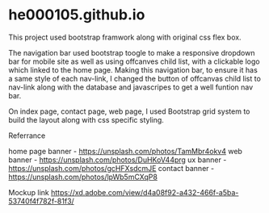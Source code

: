 # he000105.github.io

This project used bootstrap framwork along with original css flex box.

The navigation bar used bootstrap toogle to make a responsive dropdown bar for mobile site as well as using offcanves child list, with a clickable logo which linked to the home page. Making this navigation bar, to ensure it has a same style of each nav-link, I changed the button of offcanvas child list to nav-link along with the database and javascripes to get a well funtion nav bar.

On index page, contact page, web page, I used Bootstrap grid system to build the layout along with css specific styling. 



Referrance

home page banner - https://unsplash.com/photos/TamMbr4okv4
web banner - https://unsplash.com/photos/DuHKoV44prg
ux banner - https://unsplash.com/photos/gcHFXsdcmJE
contact banner - https://unsplash.com/photos/lpWb5mCXqP8


Mockup link 
https://xd.adobe.com/view/d4a08f92-a432-466f-a5ba-53740f4f782f-81f3/